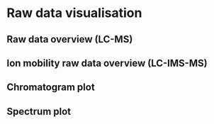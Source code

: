 # Raw data visualisation

## Raw data overview (LC-MS)

## Ion mobility raw data overview (LC-IMS-MS)

## Chromatogram plot

## Spectrum plot
